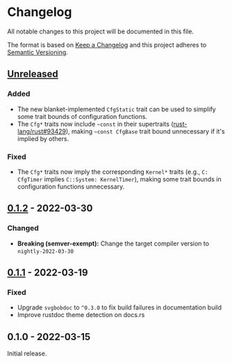 # Changelog

All notable changes to this project will be documented in this file.

The format is based on [Keep a Changelog](http://keepachangelog.com/en/1.0.0/)
and this project adheres to [Semantic Versioning](http://semver.org/spec/v2.0.0.html).

## [Unreleased]

### Added

- The new blanket-implemented `CfgStatic` trait can be used to simplify some trait bounds of configuration functions.
- The `Cfg*` traits now include `~const` in their supertraits ([rust-lang/rust#93429](https://github.com/rust-lang/rust/pull/93429)), making `~const CfgBase` trait bound unnecessary if it's implied by others.

### Fixed

- The `Cfg*` traits now imply the corresponding `Kernel*` traits (e.g., `C: CfgTimer` implies `C::System: KernelTimer`), making some trait bounds in configuration functions unnecessary.

## [0.1.2] - 2022-03-30

### Changed

- **Breaking (semver-exempt):** Change the target compiler version to `nightly-2022-03-30`

## [0.1.1] - 2022-03-19

### Fixed

- Upgrade `svgbobdoc` to `^0.3.0` to fix build failures in documentation build
- Improve rustdoc theme detection on docs.rs

## 0.1.0 - 2022-03-15

Initial release.

[Unreleased]: https://github.com/r3-os/r3/compare/r3_core@0.1.2...HEAD
[0.1.2]: https://github.com/r3-os/r3/compare/r3_core@0.1.1...r3@0.1.2
[0.1.1]: https://github.com/r3-os/r3/compare/r3_core@0.1.0...r3@0.1.1
